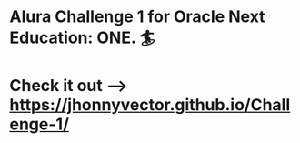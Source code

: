 # Alura Challenge 1 for Oracle Next Education: ONE. :surfer:
# Check it out --> https://jhonnyvector.github.io/Challenge-1/
